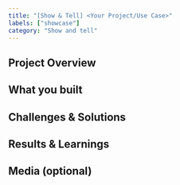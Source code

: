 ```yaml
---
title: "[Show & Tell] <Your Project/Use Case>"
labels: ["showcase"]
category: "Show and tell"
---
```


## Project Overview

<!-- Describe your EsoCore project or use case -->

## What you built

<!-- Tell us about:
- What sensors/modules you're using
- How you're integrating EsoCore
- Your specific application/industry
- Any custom modifications or extensions
-->

## Challenges & Solutions

<!-- Share any challenges you faced and how you solved them -->

## Results & Learnings

<!-- What were the outcomes? What did you learn? Any tips for others? -->

## Media (optional)

<!-- Feel free to share photos, diagrams, videos, or links to your project -->
